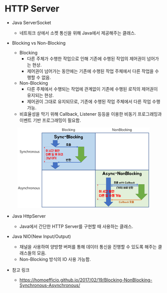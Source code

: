 # HTTP Server

* Java ServerSocket
  * 네트워크 상에서 소켓 통신을 위해 Java에서 제공해주는 클래스.

* Blocking vs Non-Blocking
  * Blocking
    * 다른 주체가 수행한 작업으로 인해 기존에 수행된 작업의 제어권이 넘어가는 현상.
    * 제어권이 넘어가는 동안에는 기존에 수행된 작업 주체에서 다른 작업을 수행할 수 없음.
  * Non-Blocking
    * 다른 주체에서 수행되는 작업에 관계없이 기존에 수행된 로직의 제어권이 유지되는 현상.
    * 제어권이 그대로 유지되므로, 기존에 수행된 작업 주체에서 다른 작업 수행 가능.
  * 비효율성을 막기 위해 Callback, Listener 등등을 이용한 비동기 프로그래밍과 이벤트 기반 프로그래밍이 필요함.

<figure><img src="./images/blocking-non-blocking.png" alt=""></figure>

* Java HttpServer
  * Java에서 간단한 HTTP Server를 구현할 때 사용하는 클래스.

* Java NIO(New Input/Output)
  * 채널을 사용하여 양방향 버퍼를 통해 데이터 통신을 진행할 수 있도록 해주는 클래스들의 모음.
  * Non-Blocking 방식의 IO 사용 가능함.

* 참고 링크
  * https://homoefficio.github.io/2017/02/19/Blocking-NonBlocking-Synchronous-Asynchronous/
